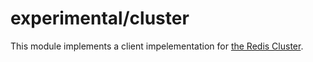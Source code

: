 # experimental/cluster

This module implements a client impelementation for
[the Redis Cluster](https://redis.io/topics/cluster-tutorial).
